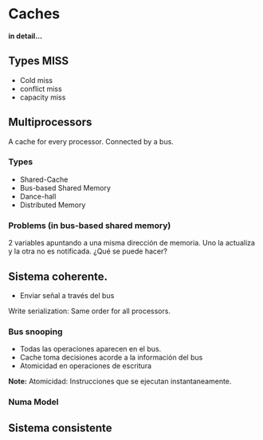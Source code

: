 # Caches

__in detail...__

## Types MISS

* Cold miss
* conflict miss
* capacity miss

## Multiprocessors

A cache for every processor. Connected by a bus.

### Types

* Shared-Cache
* Bus-based Shared Memory
* Dance-hall
* Distributed Memory

### Problems (in bus-based shared memory)

2 variables apuntando a una misma dirección de memoria. Uno la actualiza y la otra no es notificada. ¿Qué se puede hacer?


## Sistema coherente.

* Enviar señal a través del bus

Write serialization: Same order for all processors.

### Bus snooping

* Todas las operaciones aparecen en el bus.
* Cache toma decisiones acorde a la información del bus
* Atomicidad en operaciones de escritura

__Note:__ Atomicidad: Instrucciones que se ejecutan instantaneamente.

### Numa Model

## Sistema consistente
